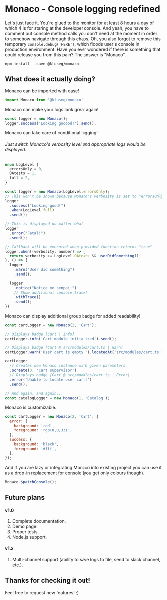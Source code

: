# Monaco - Console logging redefined

Let's just face it. You're glued to the monitor for at least 8 hours a day of which 4 is for staring at the developer console. And yeah, you have to comment out console method calls you don't need at the moment in order to somehow navigate through this chaos. Oh, you also forgot to remove this temporary `console.debug('HERE')`, which floods user's console in production environment. Have you ever wondered if there is something that could release you from this pain? The answer is "Monaco".

`npm install --save @kluseg/monaco`

## What does it actually doing?

Monaco can be imported with ease!

```javascript
import Monaco from '@kluseg/monaco';
```

Monaco can make your logs look great again!

```javascript
const logger = new Monaco();
logger.success('Looking gooood!').send();
```

Monaco can take care of conditional logging!

###### Just switch Monaco's verbosity level and appropriate logs would be displayed.

```javascript
enum LogLevel {
  errorsOnly = 0,
  QAtests = 1,
  full = 2,
}

const logger = new Monaco(LogLevel.errorsOnly);
// This won't be shown because Monaco's verbosity is set to "errorsOnly" or simply 0
logger
  .success("Looking good!")
  .when(LogLevel.full)
  .send();

// This is displayed no matter what
logger
  .error("Fatal!")
  .send();

// Callback will be executed when provided function returns "true"
logger.when((verbosity: number) => {
  return verbosity >= LogLevel.QAtests && userDidSomething();
}, () => {
  logger
    .warn("User did something")
    .send();

  logger
    .notice("Notice me senpai!")
    // Show additional console.trace!
    .withTrace()
    .send();
})
```

Monaco can display additional group badge for added readability!

```javascript
const cartLogger = new Monaco(2, 'Cart');

// Displays badge [Cart | Info]
cartLogger.info('Cart module initialized').send();

// Displays badge [Cart @ src/modules/cart.ts | Warn]
cartLogger.warn('User cart is empty!').locatedAt('src/modules/cart.ts').send();

cartLogger
  // Creates new Monaco instance with given parameters
  .$create(3, 'Cart supervisor')
  // Displays badge [Cart @ src/modules/cart.ts | Error]
  .error('Unable to locate user cart!')
  .send();

// And again, and again...
const catalogLogger = new Monaco(1, 'Catalog');
```

Monaco is customizable.

```javascript
const cartLogger = new Monaco(2, 'Cart', {
  error: {
    background: 'red',
    foreground: 'rgb(0,0,33)',
  },
  success: {
    background: 'black',
    foreground: '#fff',
  },
});
```

And if you are lazy or integrating Monaco into existing project you can use it as a drop-in replacement for console (you get only colours though).

```javascript
Monaco.$patchConsole();
```

## Future plans

#### v1.0

1. Complete documentation.
2. Demo page.
3. Proper tests.
4. Node.js support.

#### v1.x

1. Multi-channel support (ability to save logs to file, send to slack channel, etc.).

## Thanks for checking it out!

Feel free to request new features! :)
